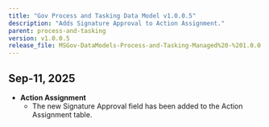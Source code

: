 ```yaml
---
title: "Gov Process and Tasking Data Model v1.0.0.5"
description: "Adds Signature Approval to Action Assignment."
parent: process-and-tasking
version: v1.0.0.5
release_file: MSGov-DataModels-Process-and-Tasking-Managed%20-%201.0.0.5.zip
---
```


## Sep-11, 2025

-   **Action Assignment**
    - The new Signature Approval field has been added to the Action Assignment table.
